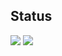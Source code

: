 ## Status

<div>
<img src="https://github-readme-stats.vercel.app/api?username=CassianoAlvesR&layout=compact"/>
<img src="https://github-readme-stats.vercel.app/api/top-langs/?username=CassianoAlvesR"/>
</div>

<!--

### Hi there 👋

**CassianoAlvesR/CassianoAlvesR** is a ✨ _special_ ✨ repository because its `README.md` (this file) appears on your GitHub profile.

Here are some ideas to get you started:

- 🔭 I’m currently working on ...
- 🌱 I’m currently learning ...
- 👯 I’m looking to collaborate on ...
- 🤔 I’m looking for help with ...
- 💬 Ask me about ...
- 📫 How to reach me: ...
- 😄 Pronouns: ...
- ⚡ Fun fact: ...
-->
